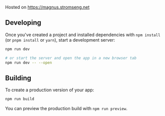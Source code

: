 Hosted on https://magnus.stromseng.net

## Developing

Once you've created a project and installed dependencies with `npm install` (or `pnpm install` or `yarn`), start a development server:

```bash
npm run dev
```

```bash
# or start the server and open the app in a new browser tab
npm run dev -- --open
```

## Building

To create a production version of your app:

```bash
npm run build
```

You can preview the production build with `npm run preview`.
